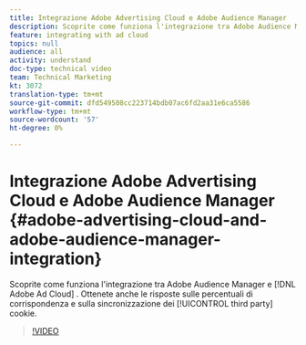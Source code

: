 ```yaml
---
title: Integrazione Adobe Advertising Cloud e Adobe Audience Manager
description: Scoprite come funziona l'integrazione tra Adobe Audience Manager e  Adobe Ad Cloud. Ottenete anche le risposte sulle percentuali di corrispondenza e sulla sincronizzazione dei cookie di terze parti.
feature: integrating with ad cloud
topics: null
audience: all
activity: understand
doc-type: technical video
team: Technical Marketing
kt: 3072
translation-type: tm+mt
source-git-commit: dfd549508cc223714bdb07ac6fd2aa31e6ca5586
workflow-type: tm+mt
source-wordcount: '57'
ht-degree: 0%

---
```



# Integrazione Adobe Advertising Cloud e Adobe Audience Manager {#adobe-advertising-cloud-and-adobe-audience-manager-integration}

Scoprite come funziona l&#39;integrazione tra Adobe Audience Manager e [!DNL Adobe Ad Cloud] . Ottenete anche le risposte sulle percentuali di corrispondenza e sulla sincronizzazione dei [!UICONTROL third party] cookie.

>[!VIDEO](https://video.tv.adobe.com/v/25894/?quality=12)